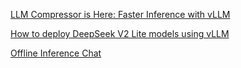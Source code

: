 [LLM Compressor is Here: Faster Inference with vLLM](https://neuralmagic.com/blog/llm-compressor-is-here-faster-inference-with-vllm/)

[How to deploy DeepSeek V2 Lite models using vLLM](https://www.53ai.com/news/finetuning/2024090663471.html)

[Offline Inference Chat](https://docs.vllm.ai/en/v0.6.4/getting_started/examples/offline_inference_chat.html)
